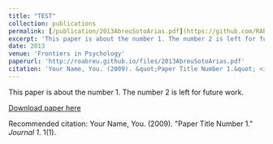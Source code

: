 ```yaml
---
title: "TEST"
collection: publications
permalink: [/publication/2013AbreuSotoArias.pdf](https://github.com/RAbreuM/RAbreuM.github.io/blob/51f8527396b5415cf2db58a1516cc74b9f2ce185/files/2013AbreuSotoArias.pdf)
excerpt: 'This paper is about the number 1. The number 2 is left for future work.'
date: 2013
venue: 'Frontiers in Psychology'
paperurl: 'http://roabreu.github.io/files/2013AbreuSotoArias.pdf'
citation: 'Your Name, You. (2009). &quot;Paper Title Number 1.&quot; <i>Journal 1</i>. 1(1).'
---
```

This paper is about the number 1. The number 2 is left for future work.

[Download paper here](http://roabreu.github.io/files/2013AbreuSotoArias.pdf)

Recommended citation: Your Name, You. (2009). "Paper Title Number 1." <i>Journal 1</i>. 1(1).

